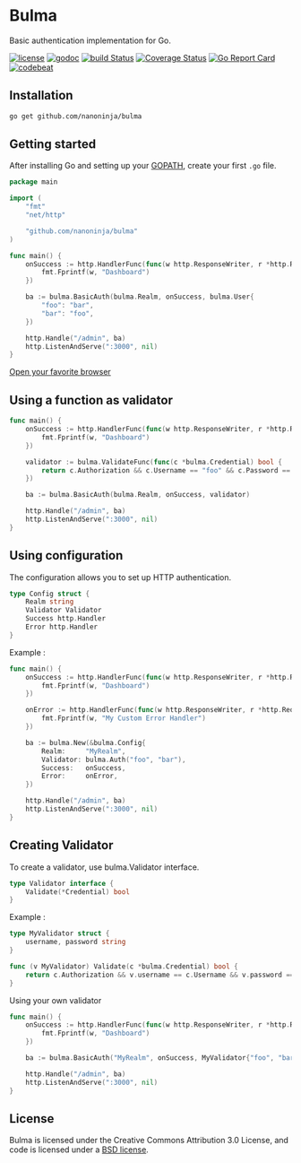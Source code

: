 # Bulma

Basic authentication implementation for Go.

[![license](https://img.shields.io/badge/License-BSD%203--Clause-blue.svg)](https://github.com/nanoninja/bulma/blob/master/LICENSE) [![godoc](https://godoc.org/github.com/nanoninja/bulma?status.svg)](https://godoc.org/github.com/nanoninja/bulma)
[![build Status](https://travis-ci.org/nanoninja/bulma.svg)](https://travis-ci.org/nanoninja/bulma)
[![Coverage Status](https://coveralls.io/repos/github/nanoninja/bulma/badge.svg?branch=master)](https://coveralls.io/github/nanoninja/bulma?branch=master)
[![Go Report Card](https://goreportcard.com/badge/github.com/nanoninja/bulma)](https://goreportcard.com/report/github.com/nanoninja/bulma) [![codebeat](https://codebeat.co/badges/58e89ce4-2fd8-4a93-b624-afdbbb44a6e3)](https://codebeat.co/projects/github-com-nanoninja-bulma)

## Installation

```sh
go get github.com/nanoninja/bulma
```

## Getting started
After installing Go and setting up your
[GOPATH](http://golang.org/doc/code.html#GOPATH), create your first `.go` file.

```go
package main

import (
    "fmt"
    "net/http"

    "github.com/nanoninja/bulma"
)

func main() {
    onSuccess := http.HandlerFunc(func(w http.ResponseWriter, r *http.Request) {
        fmt.Fprintf(w, "Dashboard")
    })

    ba := bulma.BasicAuth(bulma.Realm, onSuccess, bulma.User{
        "foo": "bar",
        "bar": "foo",
    })

    http.Handle("/admin", ba)
    http.ListenAndServe(":3000", nil)
}
```

[Open your favorite browser](http://localhost:3000/admin)

## Using a function as validator

```go
func main() {
    onSuccess := http.HandlerFunc(func(w http.ResponseWriter, r *http.Request) {
        fmt.Fprintf(w, "Dashboard")
    })

    validator := bulma.ValidateFunc(func(c *bulma.Credential) bool {
        return c.Authorization && c.Username == "foo" && c.Password == "bar"
    })

    ba := bulma.BasicAuth(bulma.Realm, onSuccess, validator)

    http.Handle("/admin", ba)
    http.ListenAndServe(":3000", nil)
}
```

## Using configuration
The configuration allows you to set up HTTP authentication.

```go
type Config struct {
    Realm string
    Validator Validator
    Success http.Handler
    Error http.Handler
}
```

Example :

```go
func main() {
    onSuccess := http.HandlerFunc(func(w http.ResponseWriter, r *http.Request) {
        fmt.Fprintf(w, "Dashboard")
    })

    onError := http.HandlerFunc(func(w http.ResponseWriter, r *http.Request) {
        fmt.Fprintf(w, "My Custom Error Handler")
    })

    ba := bulma.New(&bulma.Config{
        Realm:     "MyRealm",
        Validator: bulma.Auth("foo", "bar"),
        Success:   onSuccess,
        Error:     onError,
    })

    http.Handle("/admin", ba)
    http.ListenAndServe(":3000", nil)
}
```

## Creating Validator
To create a validator, use bulma.Validator interface.

```go
type Validator interface {
    Validate(*Credential) bool
}
```

Example :

```go
type MyValidator struct {
    username, password string
}

func (v MyValidator) Validate(c *bulma.Credential) bool {
    return c.Authorization && v.username == c.Username && v.password == c.Password
}
```

Using your own validator

```go
func main() {
    onSuccess := http.HandlerFunc(func(w http.ResponseWriter, r *http.Request) {
        fmt.Fprintf(w, "Dashboard")
    })

    ba := bulma.BasicAuth("MyRealm", onSuccess, MyValidator{"foo", "bar"})

    http.Handle("/admin", ba)
    http.ListenAndServe(":3000", nil)
}
```

## License

Bulma is licensed under the Creative Commons Attribution 3.0 License, and code is licensed under a [BSD license](https://github.com/nanoninja/bulma/blob/master/LICENSE).